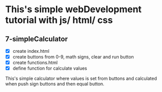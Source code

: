 # This's simple webDevelopment tutorial with js/ html/ css
## 7-simpleCalculator

- [x] create index.html
- [x] create buttons from 0-9, math signs, clear and run button
- [x] create functions.html
- [x] define function for calculate values

This's simple calculator where values is set from buttons and calculated when push sign buttons and then equal button.
